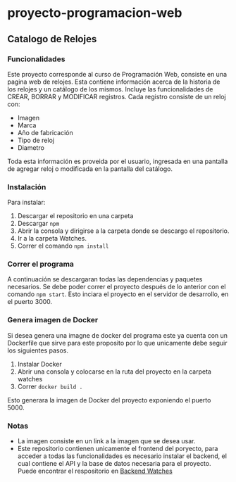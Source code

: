 # proyecto-programacion-web
## Catalogo de Relojes

### Funcionalidades

Este proyecto corresponde al curso de Programación Web, consiste en una pagina web de relojes. Esta contiene información acerca de la historia de los relojes y un catálogo de los mismos. Incluye las funcionalidades de CREAR, BORRAR y MODIFICAR registros. Cada registro consiste de un reloj con: 
- Imagen
- Marca
- Año de fabricación
- Tipo de reloj
- Diametro

Toda esta información es proveida por el usuario, ingresada en una pantalla de agregar reloj o modificada en la pantalla del catálogo.  

### Instalación

Para instalar:
1. Descargar el repositorio en una carpeta
2. Descargar `npm`
3. Abrir la consola y dirigirse a la carpeta donde se descargo el repositorio.
4. Ir a la carpeta Watches.
5. Correr el comando `npm install`

### Correr el programa

A continuación se descargaran todas las dependencias y paquetes necesarios. Se debe poder correr el proyecto después de lo anterior con el comando `npm start`. Esto inciara el proyecto en el servidor de desarrollo, en el puerto 3000.

### Genera imagen de Docker

Si desea genera una imagne de docker del programa este ya cuenta con un Dockerfile que sirve para este proposito por lo que unicamente debe seguir los siguientes pasos.

1. Instalar Docker
2. Abrir una consola y colocarse en la ruta del proyecto en la carpeta watches
3. Correr `docker build .`

Esto generara la imagen de Docker del proyecto exponiendo el puerto 5000.

### Notas
- La imagen consiste en un link a la imagen que se desea usar.
- Este repositorio contienen unicamente el frontend del poryecto, para acceder a todas las funcionalidades es necesario instalar el backend, el cual contiene el API y la base de datos necesaria para el proyecto. Puede encontrar el respositorio en [Backend Watches](https://github.com/JRosales0912/programacion-web-lab5-express)

